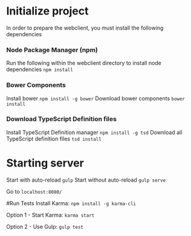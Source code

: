 # Initialize project
In order to prepare the webclient, you must install the following dependencies
### Node Package Manager (npm)
Run the following within the webclient directory to install node dependencies
`npm install`

### Bower Components
Install bower
`npm install -g bower`
Download bower components
`bower install`

### Download TypeScript Definition files
Install TypeScript Definition manager
`npm install -g tsd`
Download all TypeScript definition files
`tsd install`

# Starting server
Start with auto-reload
`gulp`
Start without auto-reload
`gulp serve`

Go to `localhost:8080/`

#Run Tests
Install Karma:
`npm install -g karma-cli`

Option 1 - Start Karma:
`karma start`

Option 2 - Use Gulp:
`gulp test`

